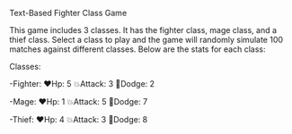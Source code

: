 Text-Based Fighter Class Game

This game includes 3 classes. It has the fighter class, mage class, and a thief class. Select a class to play and the game will randomly simulate 100 matches against different classes. Below are the stats for each class:

Classes:

-Fighter:
     ❤️Hp: 5
     💥Attack: 3
     💨Dodge: 2

-Mage:
     ❤️Hp: 1
     💥Attack: 5
     💨Dodge: 7

-Thief:
     ❤️Hp: 4
     💥Attack: 3
     💨Dodge: 8
